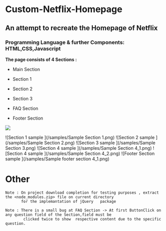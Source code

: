 # Custom-Netflix-Homepage
 ## An attempt to recreate the Homepage of Netflix
  ### Programming Language & further Components:  HTML,CSS,Javascript

**The page consists of 4 Sections :**
			
 * Main Section
		
 * Section 1
		
 * Section 2
		
 * Section 3
		
 * FAQ Section
		
 * Footer Section






<img  width=“964” src=“https://github.com/pagoulid/Custom-Netflix-Homepage/tree/main/sample/Sample_Section_1.png”>


![Section 1 sample ](/samples/Sample Section 1.png)
![Section 2 sample ](/samples/Sample Section 2.png)
![Section 3 sample ](/samples/Sample Section 3.png)
![Section 4 sample ](/samples/Sample Section 4_1.png)
![Section 4 sample ](/samples/Sample Section 4_2.png)
![Footer Section  sample ](/samples/Sample footer section 4_1.png)
		
# Other
	
	Note : On project download completion for testing purposes , extract the <node_modules.zip> file on current directory  
	       for the implemantation of jQuery   package 
	
	Note : There is a small bug at FAQ Section -> At first ButtonClick on any question field of the Section,field must be 
	        clicked twice to show  respective content due to the specific question.
